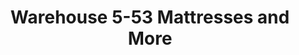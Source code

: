 ---
title: "Warehouse 5-53 Mattresses and More"
url: /saskatoon/warehouse-5-53-mattresses-and-more/
shop: Großhandel
---